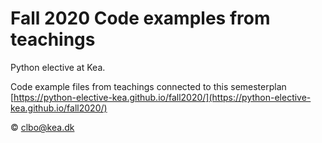 # Fall 2020 Code examples from teachings

Python elective at Kea.   

Code example files from teachings connected to this semesterplan [https://python-elective-kea.github.io/fall2020/](https://python-elective-kea.github.io/fall2020/)     

&copy; clbo@kea.dk

